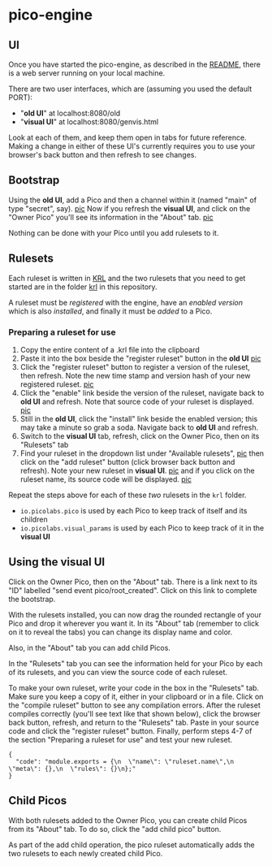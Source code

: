# pico-engine

## UI
Once you have started the pico-engine, 
as described in the [README](https://github.com/Picolab/node-pico-engine/blob/master/README.md),
there is a web server running on your local machine.

There are two user interfaces, which are (assuming you used the default PORT):
* "**old UI**" at localhost:8080/old
* "**visual UI**" at localhost:8080/genvis.html

Look at each of them, and keep them open in tabs for future reference.
Making a change in either of these UI's currently requires you to use
your browser's back button and then refresh to see changes.

## Bootstrap
Using the **old UI**, add a Pico and then a channel within it (named "main" of
type "secret", say). [pic](https://github.com/Picolab/node-pico-engine/blob/master/getting_started_img/Screen%20Shot%202016-08-30%20at%201.55.27%20PM.png)
Now if you refresh the **visual UI**, 
and click on the "Owner Pico" you'll see its information in the "About" tab. [pic](https://github.com/Picolab/node-pico-engine/blob/master/getting_started_img/Screen%20Shot%202016-08-30%20at%201.56.40%20PM.png)

Nothing can be done with your Pico until you add rulesets to it.

## Rulesets
Each ruleset is written in [KRL](https://en.wikipedia.org/wiki/Kinetic_Rule_Language) and the
two rulesets that you need to get started are in the folder [krl](https://github.com/Picolab/node-pico-engine/tree/master/krl)
in this repository.

A ruleset must be _registered_ with the engine, have an _enabled version_ which is also _installed_, and finally it must be
_added_ to a Pico.

### Preparing a ruleset for use
1. Copy the entire content of a .krl file into the clipboard
2. Paste it into the box beside the "register ruleset" button in the **old UI** [pic](https://github.com/Picolab/node-pico-engine/blob/master/getting_started_img/Screen%20Shot%202016-08-30%20at%201.59.29%20PM.png)
3. Click the "register ruleset" button to register a version of the ruleset, then refresh. Note the new time stamp and version hash of your new registered ruleset. [pic](https://github.com/Picolab/node-pico-engine/blob/master/getting_started_img/Screen%20Shot%202016-08-30%20at%202.03.18%20PM.png)
4. Click the "enable" link beside the version of the ruleset, navigate back to **old UI** and refresh. Note that source code of your ruleset is displayed. [pic](https://github.com/Picolab/node-pico-engine/blob/master/getting_started_img/Screen%20Shot%202016-08-30%20at%202.05.58%20PM.png)
5. Still in the **old UI**, click the "install" link beside the enabled version; this may take a minute so grab a soda. Navigate back to **old UI** and refresh.
6. Switch to the **visual UI** tab, refresh, click on the Owner Pico, then on its "Rulesets" tab
7. Find your ruleset in the dropdown list under "Available rulesets", [pic](https://github.com/Picolab/node-pico-engine/blob/master/getting_started_img/Screen%20Shot%202016-08-30%20at%202.09.29%20PM.png) then click on the "add ruleset" button
(click browser back button and refresh). Note your new ruleset in **visual UI**. [pic](https://github.com/Picolab/node-pico-engine/blob/master/getting_started_img/Screen%20Shot%202016-08-30%20at%202.12.19%20PM.png) and if you click on the ruleset name, its source code will be displayed. [pic](https://github.com/Picolab/node-pico-engine/blob/master/getting_started_img/Screen%20Shot%202016-08-30%20at%202.12.29%20PM.png)

Repeat the steps above for each of these _two_ rulesets in the `krl` folder.
 * `io.picolabs.pico` is used by each Pico to keep track of itself and its children
 * `io.picolabs.visual_params` is used by each Pico to keep track of it in the **visual UI**
 
## Using the **visual UI**

Click on the Owner Pico, then on the "About" tab. There is a link next to its "ID"
labelled "send event pico/root_created". Click on this link to complete the bootstrap.

With the rulesets installed, you can now drag the rounded rectangle of your Pico and drop it
wherever you want it. In its "About" tab (remember to click on it to reveal the tabs) you can change its
display name and color.

Also, in the "About" tab you can add child Picos.

In the "Rulesets" tab you can see the information held for your Pico by each of its rulesets,
and you can view the source code of each ruleset.

To make your own ruleset, write your code in the box in the "Rulesets" tab.
Make sure you keep a copy of it, either in your clipboard or in a file.
Click on the "compile ruleset" button to see any compilation errors.
After the ruleset compiles correctly (you'll see text like that shown below),
click the browser back button, refresh, and return to the "Rulesets" tab.
Paste in your source code and click the "register ruleset" button.
Finally, perform steps 4-7 of the section "Preparing a ruleset for use" and test your new ruleset.

```
{
  "code": "module.exports = {\n  \"name\": \"ruleset.name\",\n  \"meta\": {},\n  \"rules\": {}\n};"
}
```

## Child Picos
With both rulesets added to the Owner Pico, you can create child Picos from its "About" tab.
To do so, click the "add child pico" button.

As part of the add child operation, the pico ruleset automatically adds the two rulesets to
each newly created child Pico.
